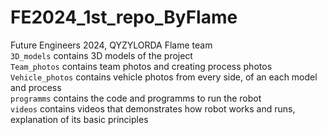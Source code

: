 # FE2024_1st_repo_ByFlame
Future Engineers 2024, QYZYLORDA Flame team  
`3D_models` contains 3D models of the project  
`Team_photos` contains team photos and creating process photos  
`Vehicle_photos` contains vehicle photos from every side, of an each model and process  
`programms` contains the code and programms to run the robot  
`videos` contains videos that demonstrates how robot works and runs, explanation of its basic principles  
